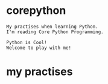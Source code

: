 # corepython

    My practises when learning Python.
    I'm reading Core Python Programming.

    Python is Cool!
    Welcome to play with me!
# my practises
